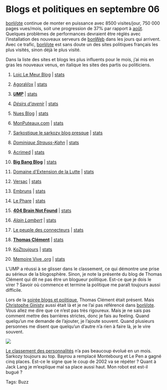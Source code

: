 # Blogs et politiques en septembre 06

[bonVote](http://www.bonvote.com) continue de monter en puissance avec 8500 visites/jour, 750 000 pages vues/mois, soit une progression de 37% par rapport à [août](http://blog.tcrouzet.com/2006/09/04/blogs-et-politique-en-aout-06/). Quelques problèmes de performances devraient être réglés avec l’installation des nouveaux serveurs de [bonWeb](http://www.bonweb.com) dans les jours qui arrivent. Avec ce trafic, [bonVote](http://www.bonvote.com) est sans doute un des sites politiques français les plus visités, sinon déjà le plus visité.

Dans la liste des sites et blogs les plus influents pour le mois, j’ai mis en gras les nouveaux venus, en italique les sites des partis ou politiciens.

1. [Loic Le Meur Blog](http://www.loiclemeur.com/france) | [stats](http://www.bonvote.com/stats.php?s=44177)

2. [AgoraVox](http://www.agoravox.fr) | [stats](http://www.bonvote.com/stats.php?s=-52684)

3. [***UMP***](http://www.u-m-p.org) | [stats](http://www.bonvote.com/stats.php?s=108640)

4. [*Désirs d'avenir*](http://www.desirsdavenir.org) | [stats](http://www.bonvote.com/stats.php?s=149152)

5. [Nues Blog](http://www.nuesblog.com) | [stats](http://www.bonvote.com/stats.php?s=150944)

6. [MonPuteaux.com](http://www.monputeaux.com) | [stats](http://www.bonvote.com/stats.php?s=54456)

7. [Sarkostique le sarkozy blog presque](http://sarkostique.over-blog.com) | [stats](http://www.bonvote.com/stats.php?s=39276)

8. [*Dominique Strauss-Kahn*](http://www.blogdsk.net) | [stats](http://www.bonvote.com/stats.php?s=77433)

9. [Acrimed](http://www.acrimed.org) | [stats](http://www.bonvote.com/stats.php?s=51155)

10. [**Big Bang Blog**](http://www.bigbangblog.net) | [stats](http://www.bonvote.com/stats.php?s=152961)

11. [Domaine d'Extension de la Lutte](http://birenbaum.blog.20minutes.fr) | [stats](http://www.bonvote.com/stats.php?s=77626)

12. [Versac](http://vanb.typepad.com/versac) | [stats](http://www.bonvote.com/stats.php?s=80800)

13. [Embruns](http://embruns.net) | [stats](http://www.bonvote.com/stats.php?s=53940)

14. [Le Phare](http://gklein.blog.lemonde.fr) | [stats](http://www.bonvote.com/stats.php?s=152688)

15. [**404 Brain Not Found**](http://www.404brain.net) | [stats](http://www.bonvote.com/stats.php?s=44179)

16. [*Alain Lambert*](http://www.alain-lambert-blog.org) | [stats](http://www.bonvote.com/stats.php?s=152455)

17. [Le peuple des connecteurs](http://blog.tcrouzet.com) | [stats](http://www.bonvote.com/stats.php?s=47671)

18. [**Thomas Clément**](http://clement.blogs.com) | [stats](http://www.bonvote.com/stats.php?s=534546)

19. [KoZtoujours](http://koztoujours.free.fr) | [stats](http://www.bonvote.com/stats.php?s=108808)

20. [Memoire Vive .org](http://www.memoire-vive.org) | [stats](http://www.bonvote.com/stats.php?s=152987)

L’UMP a réussi à se glisser dans le classement, ce qui démontre une prise au sérieux de la blogosphère. Sinon, je note la présente du blog de Thomas Clément qui dit ne pas être un blogueur politique. Est-ce que je dois le virer ? Savoir où commence et termine la politique me paraît toujours aussi difficile.

Lors de la [soirée blogs et politique](http://blog.tcrouzet.com/2006/09/28/pourquoi-bayrou-est-il-venu/), Thomas Clément était présent. Mais [Christophe Ginisty](http://ginisty.typepad.com) aussi était là et je ne l’ai pas référencé dans [bonVote](http://www.bonvote.com). Vous allez me dire que ce n’est pas très rigoureux. Mais je ne sais pas comment mettre des barrières strictes, donc je fais au feeling. Quand quelqu’un me demande de l’ajouter, je l’ajoute souvent. Quand plusieurs personnes me disent que quelqu’un d’autre n’a rien à faire là, je le vire souvent.

![](http://blog.tcrouzet.comhttps://tcrouzet.com/images_tc/10tophom.gif)

[Le classement des personnalités](http://www.bonvote.com/buzz.php) n’a pas beaucoup évolué en un mois. Sarkozy toujours au top. Bayrou a remplacé Montebourg et Le Pen a gagné cinq places. Est-ce le signe que le coup de 2002 va se répéter ? Quant à Jack Lang je m’explique mal sa place aussi haut. Mon robot est est-il bugué ?

Tags: Buzz